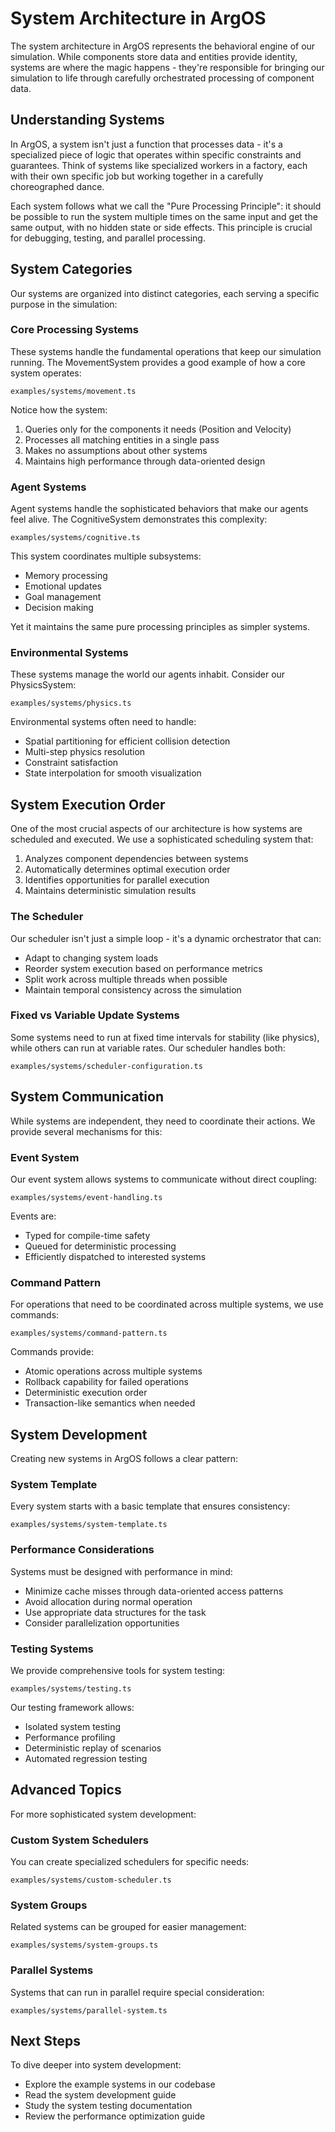 # System Architecture in ArgOS

The system architecture in ArgOS represents the behavioral engine of our simulation. While components store data and entities provide identity, systems are where the magic happens - they're responsible for bringing our simulation to life through carefully orchestrated processing of component data.

## Understanding Systems

In ArgOS, a system isn't just a function that processes data - it's a specialized piece of logic that operates within specific constraints and guarantees. Think of systems like specialized workers in a factory, each with their own specific job but working together in a carefully choreographed dance.

Each system follows what we call the "Pure Processing Principle": it should be possible to run the system multiple times on the same input and get the same output, with no hidden state or side effects. This principle is crucial for debugging, testing, and parallel processing.

## System Categories

Our systems are organized into distinct categories, each serving a specific purpose in the simulation:

### Core Processing Systems

These systems handle the fundamental operations that keep our simulation running. The MovementSystem provides a good example of how a core system operates:

    examples/systems/movement.ts

Notice how the system:

1. Queries only for the components it needs (Position and Velocity)
2. Processes all matching entities in a single pass
3. Makes no assumptions about other systems
4. Maintains high performance through data-oriented design

### Agent Systems

Agent systems handle the sophisticated behaviors that make our agents feel alive. The CognitiveSystem demonstrates this complexity:

    examples/systems/cognitive.ts

This system coordinates multiple subsystems:

- Memory processing
- Emotional updates
- Goal management
- Decision making

Yet it maintains the same pure processing principles as simpler systems.

### Environmental Systems

These systems manage the world our agents inhabit. Consider our PhysicsSystem:

    examples/systems/physics.ts

Environmental systems often need to handle:

- Spatial partitioning for efficient collision detection
- Multi-step physics resolution
- Constraint satisfaction
- State interpolation for smooth visualization

## System Execution Order

One of the most crucial aspects of our architecture is how systems are scheduled and executed. We use a sophisticated scheduling system that:

1. Analyzes component dependencies between systems
2. Automatically determines optimal execution order
3. Identifies opportunities for parallel execution
4. Maintains deterministic simulation results

### The Scheduler

Our scheduler isn't just a simple loop - it's a dynamic orchestrator that can:

- Adapt to changing system loads
- Reorder system execution based on performance metrics
- Split work across multiple threads when possible
- Maintain temporal consistency across the simulation

### Fixed vs Variable Update Systems

Some systems need to run at fixed time intervals for stability (like physics), while others can run at variable rates. Our scheduler handles both:

    examples/systems/scheduler-configuration.ts

## System Communication

While systems are independent, they need to coordinate their actions. We provide several mechanisms for this:

### Event System

Our event system allows systems to communicate without direct coupling:

    examples/systems/event-handling.ts

Events are:

- Typed for compile-time safety
- Queued for deterministic processing
- Efficiently dispatched to interested systems

### Command Pattern

For operations that need to be coordinated across multiple systems, we use commands:

    examples/systems/command-pattern.ts

Commands provide:

- Atomic operations across multiple systems
- Rollback capability for failed operations
- Deterministic execution order
- Transaction-like semantics when needed

## System Development

Creating new systems in ArgOS follows a clear pattern:

### System Template

Every system starts with a basic template that ensures consistency:

    examples/systems/system-template.ts

### Performance Considerations

Systems must be designed with performance in mind:

- Minimize cache misses through data-oriented access patterns
- Avoid allocation during normal operation
- Use appropriate data structures for the task
- Consider parallelization opportunities

### Testing Systems

We provide comprehensive tools for system testing:

    examples/systems/testing.ts

Our testing framework allows:

- Isolated system testing
- Performance profiling
- Deterministic replay of scenarios
- Automated regression testing

## Advanced Topics

For more sophisticated system development:

### Custom System Schedulers

You can create specialized schedulers for specific needs:

    examples/systems/custom-scheduler.ts

### System Groups

Related systems can be grouped for easier management:

    examples/systems/system-groups.ts

### Parallel Systems

Systems that can run in parallel require special consideration:

    examples/systems/parallel-system.ts

## Next Steps

To dive deeper into system development:

- Explore the example systems in our codebase
- Read the system development guide
- Study the system testing documentation
- Review the performance optimization guide
